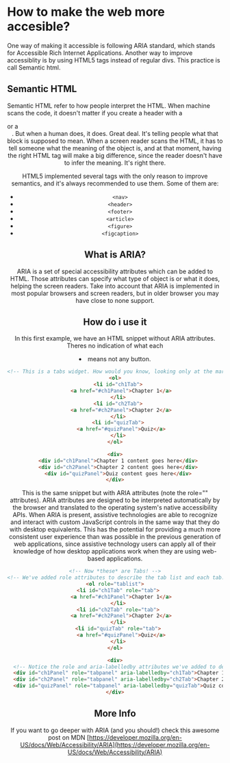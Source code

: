 # How to make the web more accesible?

One way of making it accessible is following ARIA standard, which stands for Accessible Rich Internet Applications. Another way to improve accessiblity is by using HTML5 tags instead of regular divs. This practice is call Semantic html.

## Semantic HTML

Semantic HTML refer to how people interpret the HTML. When machine scans the code, it doesn't matter if you create a header with a <div> or a <header>. But when a human does, it does. Great deal. It's telling people what that block is supposed to mean. When a screen reader scans the HTML, it has to tell someone what the meaning of the object is, and at that moment, having the right HTML tag will make a big difference, since the reader doesn't have to infer the meaning. It's right there.

HTML5 implemented several tags with the only reason to improve semantics, and it's always recommended to use them. Some of them are:
* `<nav>`
* `<header>`
* `<footer>`
* `<article>`
* `<figure>`
* `<figcaption>`

## What is ARIA?

ARIA is a set of special accessibility attributes which can be added to HTML. Those attributes can specify what type of object is or what it does, helping the screen readers. Take into account that ARIA is implemented in most popular browsers and screen readers, but in older browser you may have close to none support.

## How do i use it

In this first example, we have an HTML snippet without ARIA attributes. Theres no indication of what each <li> means not any button.

```HTML
<!-- This is a tabs widget. How would you know, looking only at the markup? -->
<ol>
  <li id="ch1Tab">
    <a href="#ch1Panel">Chapter 1</a>
  </li>
  <li id="ch2Tab">
    <a href="#ch2Panel">Chapter 2</a>
  </li>
  <li id="quizTab">
    <a href="#quizPanel">Quiz</a>
  </li>
</ol>

<div>
  <div id="ch1Panel">Chapter 1 content goes here</div>
  <div id="ch2Panel">Chapter 2 content goes here</div>
  <div id="quizPanel">Quiz content goes here</div>
</div>
```

This is the same snippet but with ARIA attributes (note the role="" attributes). ARIA attributes are designed to be interpreted automatically by the browser and translated to the operating system's native accessibility APIs. When ARIA is present, assistive technologies are able to recognize and interact with custom JavaScript controls in the same way that they do with desktop equivalents. This has the potential for providing a much more consistent user experience than was possible in the previous generation of web applications, since assistive technology users can apply all of their knowledge of how desktop applications work when they are using web-based applications.

```HTML
<!-- Now *these* are Tabs! -->
<!-- We've added role attributes to describe the tab list and each tab. -->
<ol role="tablist">
  <li id="ch1Tab" role="tab">
    <a href="#ch1Panel">Chapter 1</a>
  </li>
  <li id="ch2Tab" role="tab">
    <a href="#ch2Panel">Chapter 2</a>
  </li>
  <li id="quizTab" role="tab">
    <a href="#quizPanel">Quiz</a>
  </li>
</ol>

<div>
  <!-- Notice the role and aria-labelledby attributes we've added to describe these panels. -->
  <div id="ch1Panel" role="tabpanel" aria-labelledby="ch1Tab">Chapter 1 content goes here</div>
  <div id="ch2Panel" role="tabpanel" aria-labelledby="ch2Tab">Chapter 2 content goes here</div>
  <div id="quizPanel" role="tabpanel" aria-labelledby="quizTab">Quiz content goes here</div>
</div>
```

## More Info

If you want to go deeper with ARIA (and you should!) check this awesome post on MDN [https://developer.mozilla.org/en-US/docs/Web/Accessibility/ARIA](https://developer.mozilla.org/en-US/docs/Web/Accessibility/ARIA)
